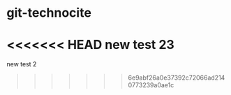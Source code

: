 # git-technocite
<<<<<<< HEAD
new test 23
=======
new test 2
>>>>>>> 6e9abf26a0e37392c72066ad2140773239a0ae1c

